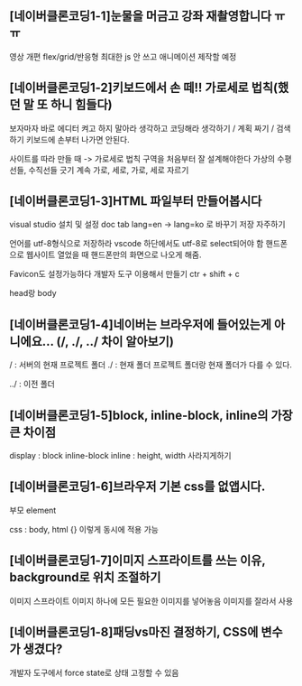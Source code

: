 ## [네이버클론코딩1-1]눈물을 머금고 강좌 재촬영합니다 ㅠㅠ
영상 개편
flex/grid/반응형
최대한 js 안 쓰고 애니메이션 제작할 예정


## [네이버클론코딩1-2]키보드에서 손 떼!! 가로세로 법칙(했던 말 또 하니 힘들다)
보자마자 바로 에디터 켜고 하지 말아라
생각하고 코딩해라
생각하기 / 계획 짜기 / 검색 하기
키보드에 손부터 나가면 안된다.

사이트를 따라 만들 때 -> 가로세로 법칙
구역을 처음부터 잘 설계해야한다
가상의 수평선들, 수직선들 긋기
계속 가로, 세로, 가로, 세로 자르기


## [네이버클론코딩1-3]HTML 파일부터 만들어봅시다
visual studio 설치 및 설정
doc tab
lang=en -> lang=ko 로 바꾸기
저장 자주하기

<meta charset="UTF-8">
언어를 utf-8형식으로 저장하라
vscode 하단에서도 utf-8로 select되어야 함

<meta name="viewport" content="width=device-width, initial-scale=1.0">
핸드폰으로 웹사이트 열었을 때 핸드폰만의 화면으로 나오게 해줌.

Favicon도 설정가능하다
개발자 도구 이용해서 만들기
ctr + shift + c

head랑 body


## [네이버클론코딩1-4]네이버는 브라우저에 들어있는게 아니에요... (/, ./, ../ 차이 알아보기)
/ : 서버의 현재 프로젝트 폴더
./ : 현재 폴더
프로젝트 폴더랑 현재 폴더가 다를 수 있다.

../ : 이전 폴더


## [네이버클론코딩1-5]block, inline-block, inline의 가장 큰 차이점
display :
block
inline-block
inline : height, width 사라지게하기


## [네이버클론코딩1-6]브라우저 기본 css를 없앱시다.
부모 element

css : 
body, html {}
이렇게 동시에 적용 가능


## [네이버클론코딩1-7]이미지 스프라이트를 쓰는 이유, background로 위치 조절하기
이미지 스프라이트
이미지 하나에 모든 필요한 이미지를 넣어놓음
이미지를 잘라서 사용


## [네이버클론코딩1-8]패딩vs마진 결정하기, CSS에 변수가 생겼다?
개발자 도구에서 force state로 상태 고정할 수 있음
